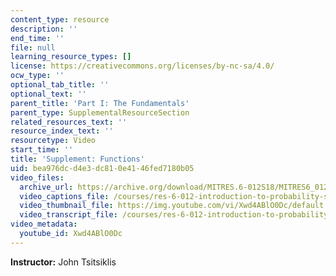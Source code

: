 ```yaml
---
content_type: resource
description: ''
end_time: ''
file: null
learning_resource_types: []
license: https://creativecommons.org/licenses/by-nc-sa/4.0/
ocw_type: ''
optional_tab_title: ''
optional_text: ''
parent_title: 'Part I: The Fundamentals'
parent_type: SupplementalResourceSection
related_resources_text: ''
resource_index_text: ''
resourcetype: Video
start_time: ''
title: 'Supplement: Functions'
uid: bea976dc-d4e3-dc81-0e41-46fed7180b05
video_files:
  archive_url: https://archive.org/download/MITRES.6-012S18/MITRES6_012S18_S05-01_300k.mp4
  video_captions_file: /courses/res-6-012-introduction-to-probability-spring-2018/118123ca0f78567995c3637da6061e5a_Xwd4ABlO0Dc.vtt
  video_thumbnail_file: https://img.youtube.com/vi/Xwd4ABlO0Dc/default.jpg
  video_transcript_file: /courses/res-6-012-introduction-to-probability-spring-2018/c56cd3c1a99bc847853ba8d437e35a4a_Xwd4ABlO0Dc.pdf
video_metadata:
  youtube_id: Xwd4ABlO0Dc
---
```


**Instructor:** John Tsitsiklis

